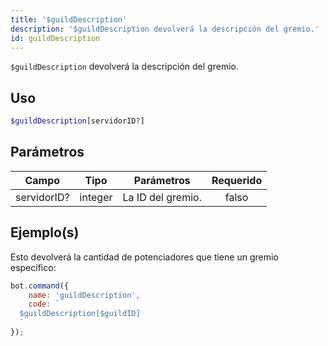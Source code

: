 ```yaml
---
title: '$guildDescription'
description: '$guildDescription devolverá la descripción del gremio.'
id: guildDescription
---
```


`$guildDescription` devolverá la descripción del gremio.

## Uso

```php
$guildDescription[servidorID?]
```

## Parámetros

| Campo       | Tipo    | Parámetros        | Requerido |
| ----------- | ------- | ----------------- |:---------:|
| servidorID? | integer | La ID del gremio. |   falso   |

## Ejemplo(s)

Esto devolverá la cantidad de potenciadores que tiene un gremio específico:

```javascript
bot.command({
    name: 'guildDescription',
    code: `
  $guildDescription[$guildID]
  `
});
```
